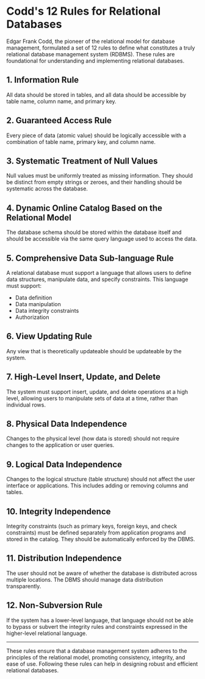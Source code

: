 # Codd's 12 Rules for Relational Databases

Edgar Frank Codd, the pioneer of the relational model for database management, formulated a set of 12 rules to define what constitutes a truly relational database management system (RDBMS). These rules are foundational for understanding and implementing relational databases.

## 1. Information Rule
All data should be stored in tables, and all data should be accessible by table name, column name, and primary key.

## 2. Guaranteed Access Rule
Every piece of data (atomic value) should be logically accessible with a combination of table name, primary key, and column name.

## 3. Systematic Treatment of Null Values
Null values must be uniformly treated as missing information. They should be distinct from empty strings or zeroes, and their handling should be systematic across the database.

## 4. Dynamic Online Catalog Based on the Relational Model
The database schema should be stored within the database itself and should be accessible via the same query language used to access the data.

## 5. Comprehensive Data Sub-language Rule
A relational database must support a language that allows users to define data structures, manipulate data, and specify constraints. This language must support:
- Data definition
- Data manipulation
- Data integrity constraints
- Authorization

## 6. View Updating Rule
Any view that is theoretically updateable should be updateable by the system.

## 7. High-Level Insert, Update, and Delete
The system must support insert, update, and delete operations at a high level, allowing users to manipulate sets of data at a time, rather than individual rows.

## 8. Physical Data Independence
Changes to the physical level (how data is stored) should not require changes to the application or user queries.

## 9. Logical Data Independence
Changes to the logical structure (table structure) should not affect the user interface or applications. This includes adding or removing columns and tables.

## 10. Integrity Independence
Integrity constraints (such as primary keys, foreign keys, and check constraints) must be defined separately from application programs and stored in the catalog. They should be automatically enforced by the DBMS.

## 11. Distribution Independence
The user should not be aware of whether the database is distributed across multiple locations. The DBMS should manage data distribution transparently.

## 12. Non-Subversion Rule
If the system has a lower-level language, that language should not be able to bypass or subvert the integrity rules and constraints expressed in the higher-level relational language.

---

These rules ensure that a database management system adheres to the principles of the relational model, promoting consistency, integrity, and ease of use. Following these rules can help in designing robust and efficient relational databases.

